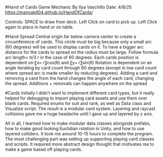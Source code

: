 #Hand of Cards Game Mechanic
By Ilya Vaschillo
Date: 4/8/25
https://manyak404.github.io/HandOfCards/

Controls: 
SPACE to draw from deck. 
Left Click on card to pick up.
Left Click again to place in hand or on table.

#Hand Spread
	Central origin far below camera center to create a circumference of cards. This circle must be big because only a small arc (60 degrees) will be used to display cards on it. To have a bigger arc distance for the cards to 
  spread on the radius must be large. Follow formula arc length=  π/3 r in the case of 60 degrees.
	Each cards position is dependent on 〖x= r〗⁡cos(θ)  and  〖y= r〗⁡sin(θ) 
	Rotation is dependent on an angle iterating by card count through 60 degrees (except in low card count where spread arc is made smaller by reducing degrees).
	Adding a card and removing a card from the hand changes the angle of each card, changing the spread. Additions + removals can happen anywhere on the spread

#Cards
	Initially I didn’t want to implement different card types, but it really helped for debugging to import playing card assets and use them over blank cards.
	Required enums for suit and rank, as well as Data class and Visualize script. The result is a modular card system.
	Layering and raycast collisions gave me a huge headache until I gave up and layered by z axis.

All in all, I learned how to make modular data classes alongside prefabs, how to make good looking Euclidian rotation in Unity, and how to use layered colliders. It took me around 10-15 hours to complete the program. The most challenging part was setting up supporting playing card classes and scripts. It required more abstract design thought that motivates me to make a game based off playing cards.
